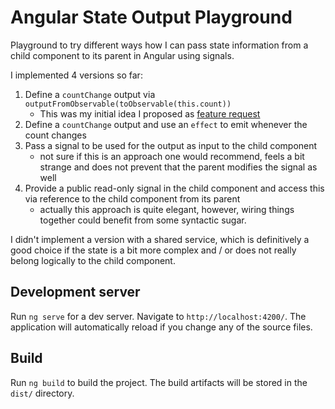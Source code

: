 # Angular State Output Playground

Playground to try different ways how I can pass state information from a child component to its parent in Angular using signals.

I implemented 4 versions so far:

1. Define a `countChange` output via `outputFromObservable(toObservable(this.count))`
   - This was my initial idea I proposed as [feature request](https://github.com/angular/angular/issues/56923)
2. Define a `countChange` output and use an `effect` to emit whenever the count changes
3. Pass a signal to be used for the output as input to the child component
   - not sure if this is an approach one would recommend, feels a bit strange and does not prevent that the parent modifies the signal as well
4. Provide a public read-only signal in the child component and access this via reference to the child component from its parent
   - actually this approach is quite elegant, however, wiring things together could benefit from some syntactic sugar.

I didn't implement a version with a shared service, which is definitively a good choice if the state is a bit more complex and / or does not really belong logically to the child component.

## Development server

Run `ng serve` for a dev server. Navigate to `http://localhost:4200/`. The application will automatically reload if you change any of the source files.

## Build

Run `ng build` to build the project. The build artifacts will be stored in the `dist/` directory.

